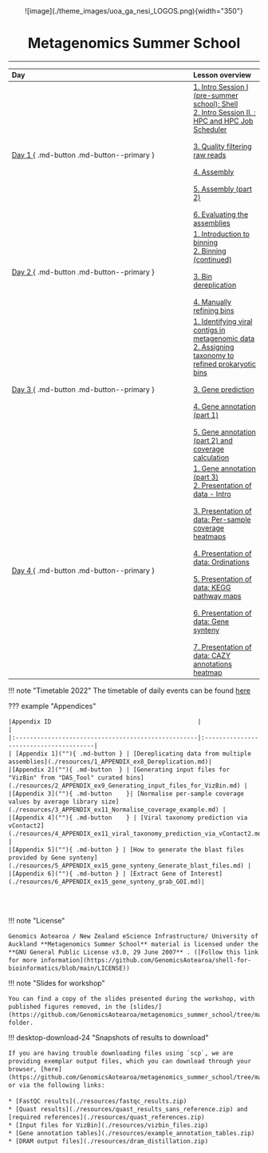 <center>
![image](./theme_images/uoa_ga_nesi_LOGOS.png){width="350"}
</center>
<style>h1 {text-align: center;}</style>
<h1><b>Metagenomics Summer School</b></h1>




- - - 

|<div style="width:350px"> **Day**</div>                                         | **Lesson overview**                           | 
|:---------------------------------------------------|:---------------------------------------|
|[  Day 1  ](""){ .md-button .md-button--primary }   | [1. Intro Session I (pre-summer school): Shell ](./day1/ex1_bash_and_scheduler.md)<br>[2. Intro Session II. : HPC and HPC Job Scheduler](./day1/ex2_1_intro_to_scheduler.md)</br><br>[3. Quality filtering raw reads](./day1/ex2_quality_filtering.md)</br><br>[4. Assembly](./day1/ex3_assembly.md)</br><br>[5. Assembly (part 2)](./day1/ex4_assembly.md)</br><br>[6. Evaluating the assemblies](./day1/ex5_evaluating_assemblies.md)</br>                                       |
|[  Day 2  ](""){ .md-button .md-button--primary }   | [1. Introduction to binning](./day2/ex6_initial_binning.md)<br>[2. Binning (continued)](./day2/ex7_initial_binning.md)</br><br>[3. Bin dereplication](./day2/ex8_bin_dereplication.md)</br><br>[4. Manually refining bins](./day2/ex9_refining_bins.md)</br>                                        |
|[  Day 3  ](""){ .md-button .md-button--primary }   |[1. Identifying viral contigs in metagenomic data](./day3/ex10_viruses.md)<br>[2. Assigning taxonomy to refined prokaryotic bins](./day3/ex11_coverage_and_taxonomy.md)</br><br>[3. Gene prediction](./day3/ex12_gene_prediction.md)</br><br>[4. Gene annotation (part 1)](./day3/ex12_gene_prediction.md)</br><br>[5. Gene annotation (part 2) and coverage calculation](./day3/ex14_gene_annotation_part2.md)</br>                                     |
|[  Day 4  ](""){ .md-button .md-button--primary }   |[1. Gene annotation (part 3)](./day4/ex15_gene_annotation_part3.md)<br>[2. Presentation of data - Intro](./day4/ex16a_data_presentation_Intro.md)</br><br>[3. Presentation of data: Per-sample coverage heatmaps](./day4/ex16b_data_presentation_Coverage.md)</br><br>[4. Presentation of data: Ordinations](./day4/ex16c_OPTIONAL_data_presentation_Ordination.md)</br><br>[5. Presentation of data: KEGG pathway maps](./day4/ex16d_data_presentation_KEGG_pathways.md)</br><br>[6. Presentation of data: Gene synteny](./day4/ex16e_data_presentation_Gene_synteny.md)</br><br>[7. Presentation of data: CAZY annotations heatmap](./day4/ex16f_OPTIONAL_data_presentation_CAZy_annotations.md)</br>                                        |

!!! note "Timetable 2022"
    The timetable of daily events can be found [here](https://github.com/GenomicsAotearoa/metagenomics_summer_school/blob/master/Timetable%20for%20MGSS%202022.md)

??? example "Appendices"

    |Appendix ID                                         |                        | 
    |:---------------------------------------------------|:---------------------------------------|
    | [Appendix 1](""){ .md-button } | [Dereplicating data from multiple assemblies](./resources/1_APPENDIX_ex8_Dereplication.md)|
    |[Appendix 2](""){ .md-button  } | [Generating input files for "VizBin" from "DAS_Tool" curated bins](./resources/2_APPENDIX_ex9_Generating_input_files_for_VizBin.md) |
    |[Appendix 3](""){ .md-button    }| [Normalise per-sample coverage values by average library size](./resources/3_APPENDIX_ex11_Normalise_coverage_example.md) |
    |[Appendix 4](""){ .md-button    } | [Viral taxonomy prediction via vContact2](./resources/4_APPENDIX_ex11_viral_taxonomy_prediction_via_vContact2.md) |
    |[Appendix 5](""){ .md-button } | [How to generate the blast files provided by Gene synteny](./resources/5_APPENDIX_ex15_gene_synteny_Generate_blast_files.md) |
    |[Appendix 6](""){ .md-button } | [Extract Gene of Interest](./resources/6_APPENDIX_ex15_gene_synteny_grab_GOI.md)|


<br>
<br>

!!! note "License"

    Genomics Aotearoa / New Zealand eScience Infrastructure/ University of Auckland **Metagenomics Summer School** material is licensed under the **GNU General Public License v3.0, 29 June 2007** . ([Follow this link for more information](https://github.com/GenomicsAotearoa/shell-for-bioinformatics/blob/main/LICENSE))

!!! note "Slides for workshop"

    You can find a copy of the slides presented during the workshop, with published figures removed, in the [slides/](https://github.com/GenomicsAotearoa/metagenomics_summer_school/tree/master/slides) folder.


!!! desktop-download-24 "Snapshots of results to download"

    If you are having trouble downloading files using `scp`, we are providing exemplar output files, which you can download through your browser, [here](https://github.com/GenomicsAotearoa/metagenomics_summer_school/tree/master/docs/resources), or via the following links: 
    
    * [FastQC results](./resources/fastqc_results.zip)
    * [Quast results](./resources/quast_results_sans_reference.zip) and [required references](./resources/quast_references.zip)
    * [Input files for VizBin](./resources/vizbin_files.zip)
    * [Gene annotation tables](./resources/example_annotation_tables.zip)
    * [DRAM output files](./resources/dram_distillation.zip)



